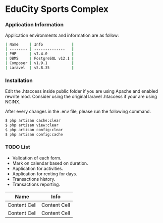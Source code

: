 # EduCity Sports Complex

### Application Information
Application environments and information are as follow:
```sh
| Name     | Info             |
| -------- | --------------   |
| PHP      | v7.4.0           |
| DBMS     | PostgreSQL v12.1 |
| Composer | v1.9.1           |
| Laravel  | v5.8.35          |
```

### Installation
Edit the .htaccess inside public folder if you are using Apache and enabled rewrite mod. Consider using the original laravel .htaccess if your are using NGINX.

After every changes in the .env file, please run the following command.
```sh
$ php artisan cache:clear
$ php artisan view:clear
$ php artisan config:clear
$ php artisan config:cache
```

### TODO List

- Validation of each form.
- Mark on calendar based on duration.
- Application for activities.
- Application for renting for days.
- Transactions history.
- Transactions reporting.

| Name  | Info  |
| ------------- | ------------- |
| Content Cell  | Content Cell  |
| Content Cell  | Content Cell  |
